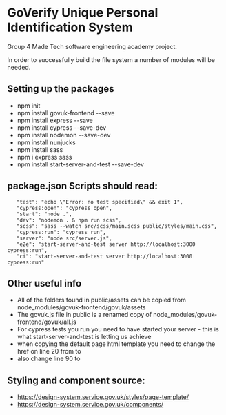 # GoVerify Unique Personal Identification System

Group 4 Made Tech software engineering academy project.

In order to successfully build the file system a number of modules will be needed.

## Setting up the packages
 - npm init
 - npm install govuk-frontend --save
 - npm install express --save 
 - npm install cypress --save-dev
 - npm install nodemon --save-dev
 - npm install nunjucks
 - npm install sass
 - npm i express sass
 - npm install start-server-and-test --save-dev

 ## package.json Scripts should read:
 ```
    "test": "echo \"Error: no test specified\" && exit 1",
    "cypress:open": "cypress open",
    "start": "node .",
    "dev": "nodemon . & npm run scss",
    "scss": "sass --watch src/scss/main.scss public/styles/main.css",
    "cypress:run": "cypress run",
    "server": "node src/server.js",
    "e2e": "start-server-and-test server http://localhost:3000 cypress:run",
    "ci": "start-server-and-test server http://localhost:3000 cypress:run"
```

## Other useful info
 - All of the folders found in public/assets can be copied from node_modules/govuk-frontend/govuk/assets
 - The govuk.js file in public is a renamed copy of node_modules/govuk-frontend/govuk/all.js
 - For cypress tests you run you need to have started your server - this is what start-server-and-test is letting us achieve
 - when copying the default page html template you need to change the href on line 20 from <link href="/govuk-frontend/govuk/all.css" rel="stylesheet"> to <link href="/styles/main.css" rel="stylesheet">
 - also change line 90 to <script src="./govuk.js"></script>

## Styling and component source:
 - https://design-system.service.gov.uk/styles/page-template/
 - https://design-system.service.gov.uk/components/



